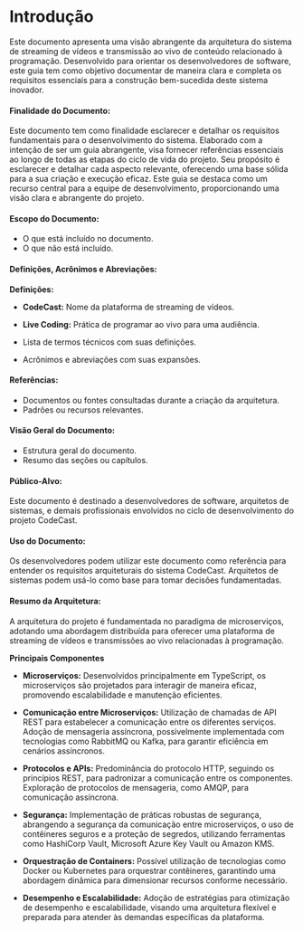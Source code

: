 # Introdução

Este documento apresenta uma visão abrangente da arquitetura do sistema de streaming de vídeos e transmissão ao vivo de conteúdo relacionado à programação. Desenvolvido para orientar os desenvolvedores de software, este guia tem como objetivo documentar de maneira clara e completa os requisitos essenciais para a construção bem-sucedida deste sistema inovador.

#### Finalidade do Documento:
Este documento tem como finalidade esclarecer e detalhar os requisitos fundamentais para o desenvolvimento do sistema. Elaborado com a intenção de ser um guia abrangente, visa fornecer referências essenciais ao longo de todas as etapas do ciclo de vida do projeto. Seu propósito é esclarecer e detalhar cada aspecto relevante, oferecendo uma base sólida para a sua criação e execução eficaz. Este guia se destaca como um recurso central para a equipe de desenvolvimento, proporcionando uma visão clara e abrangente do projeto.

 
#### Escopo do Documento:
- O que está incluído no documento.
- O que não está incluído.

#### Definições, Acrônimos e Abreviações:
**Definições:**

- **CodeCast:** Nome da plataforma de streaming de vídeos.
- **Live Coding:** Prática de programar ao vivo para uma audiência.


- Lista de termos técnicos com suas definições.
- Acrônimos e abreviações com suas expansões.
#### Referências:
- Documentos ou fontes consultadas durante a criação da arquitetura.
- Padrões ou recursos relevantes.
#### Visão Geral do Documento:
- Estrutura geral do documento.
- Resumo das seções ou capítulos.
#### Público-Alvo:
Este documento é destinado a desenvolvedores de software, arquitetos de sistemas, e demais profissionais envolvidos no ciclo de desenvolvimento do projeto CodeCast.
#### Uso do Documento:
Os desenvolvedores podem utilizar este documento como referência para entender os requisitos arquiteturais do sistema CodeCast. Arquitetos de sistemas podem usá-lo como base para tomar decisões fundamentadas.
#### Resumo da Arquitetura:
A arquitetura do projeto é fundamentada no paradigma de microserviços, adotando uma abordagem distribuída para oferecer uma plataforma de streaming de vídeos e transmissões ao vivo relacionadas à programação.

**Principais Componentes**

- **Microserviços:** Desenvolvidos principalmente em TypeScript, os microserviços são projetados para interagir de maneira eficaz, promovendo escalabilidade e manutenção eficientes.

- **Comunicação entre Microserviços:** Utilização de chamadas de API REST para estabelecer a comunicação entre os diferentes serviços. Adoção de mensageria assíncrona, possivelmente implementada com tecnologias como RabbitMQ ou Kafka, para garantir eficiência em cenários assíncronos.

- **Protocolos e APIs:** Predominância do protocolo HTTP, seguindo os princípios REST, para padronizar a comunicação entre os componentes. Exploração de protocolos de mensageria, como AMQP, para comunicação assíncrona.

- **Segurança:** Implementação de práticas robustas de segurança, abrangendo a segurança da comunicação entre microserviços, o uso de contêineres seguros e a proteção de segredos, utilizando ferramentas como HashiCorp Vault, Microsoft Azure Key Vault ou Amazon KMS.

- **Orquestração de Containers:** Possível utilização de tecnologias como Docker ou Kubernetes para orquestrar contêineres, garantindo uma abordagem dinâmica para dimensionar recursos conforme necessário.
- **Desempenho e Escalabilidade:** Adoção de estratégias para otimização de desempenho e escalabilidade, visando uma arquitetura flexível e preparada para atender às demandas específicas da plataforma.